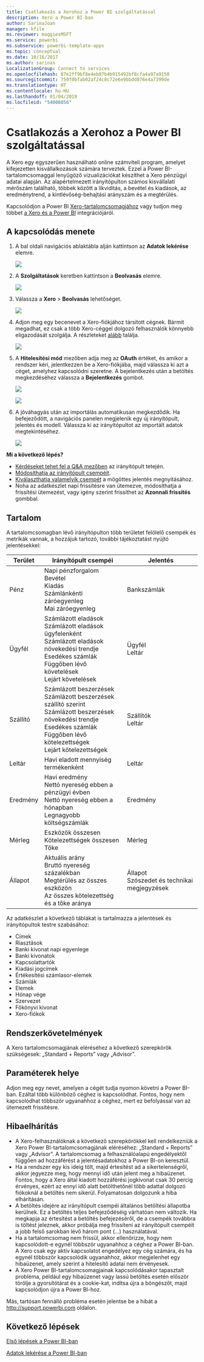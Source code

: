 ```yaml
---
title: Csatlakozás a Xerohoz a Power BI szolgáltatással
description: Xero a Power BI-ban
author: SarinaJoan
manager: kfile
ms.reviewer: maggiesMSFT
ms.service: powerbi
ms.subservice: powerbi-template-apps
ms.topic: conceptual
ms.date: 10/16/2017
ms.author: sarinas
LocalizationGroup: Connect to services
ms.openlocfilehash: 87e2ff9bf8e4eb87b4b915492bf8cfa4a97a9150
ms.sourcegitcommit: 750f0bfab02af24c8c72e6e9bbdd876e4a7399de
ms.translationtype: HT
ms.contentlocale: hu-HU
ms.lasthandoff: 01/04/2019
ms.locfileid: "54008856"
---
```

# <a name="connect-to-xero-with-power-bi"></a>Csatlakozás a Xerohoz a Power BI szolgáltatással
A Xero egy egyszerűen használható online számviteli program, amelyet kifejezetten kisvállalkozások számára terveztek. Ezzel a Power BI-tartalomcsomaggal lenyűgöző vizualizációkat készíthet a Xero pénzügyi adatai alapján. Az alapértelmezett irányítópulton számos kisvállalati mérőszám található, többek között a likviditás, a bevétel és kiadások, az eredménytrend, a kintlévőség-behajtási arányszám és a megtérülés.

Kapcsolódjon a Power BI [Xero-tartalomcsomagjához](https://app.powerbi.com/getdata/services/xero) vagy tudjon meg többet [a Xero és a Power BI](https://help.xero.com/Power-BI) integrációjáról.

## <a name="how-to-connect"></a>A kapcsolódás menete
1. A bal oldali navigációs ablaktábla alján kattintson az **Adatok lekérése** elemre.
   
   ![](media/service-connect-to-xero/getdata.png)
2. A **Szolgáltatások** keretben kattintson a **Beolvasás** elemre.
   
   ![](media/service-connect-to-xero/services.png)
3. Válassza a **Xero** \> **Beolvasás** lehetőséget.
   
   ![](media/service-connect-to-xero/connect.png)
4. Adjon meg egy becenevet a Xero-fiókjához társított cégnek. Bármit megadhat, ez csak a több Xero-céggel dolgozó felhasználók könnyebb eligazodását szolgálja. A részleteket [alább](#FindingParams) találja.
   
   ![](media/service-connect-to-xero/params.png)
5. A **Hitelesítési mód** mezőben adja meg az **OAuth** értéket, és amikor a rendszer kéri, jelentkezzen be a Xero-fiókjába, majd válassza ki azt a céget, amelyhez kapcsolódni szeretne. A bejelentkezés után a betöltés megkezdéséhez válassza a **Bejelentkezés** gombot.
   
    ![](media/service-connect-to-xero/creds.png)
   
    ![](media/service-connect-to-xero/creds2.png)
6. A jóváhagyás után az importálás automatikusan megkezdődik. Ha befejeződött, a navigációs panelen megjelenik egy új irányítópult, jelentés és modell. Válassza ki az irányítópultot az importált adatok megtekintéséhez.
   
     ![](media/service-connect-to-xero/dashboard.png)

**Mi a következő lépés?**

* [Kérdéseket tehet fel a Q&A mezőben](consumer/end-user-q-and-a.md) az irányítópult tetején.
* [Módosíthatja az irányítópult csempéit](service-dashboard-edit-tile.md).
* [Kiválaszthatja valamelyik csempét](consumer/end-user-tiles.md) a mögöttes jelentés megnyitásához.
* Noha az adatkészlet napi frissítésre van ütemezve, módosíthatja a frissítési ütemezést, vagy igény szerint frissíthet az **Azonnali frissítés** gombbal.

## <a name="whats-included"></a>Tartalom
A tartalomcsomagban lévő irányítópulton több területet felölelő csempék és metrikák vannak, a hozzájuk tartozó, további tájékoztatást nyújtó jelentésekkel:  

| Terület | Irányítópult csempéi | Jelentés |
| --- | --- | --- |
| Pénz |Napi pénzforgalom <br>Bevétel <br>Kiadás <br>Számlánkénti záróegyenleg <br>Mai záróegyenleg |Bankszámlák |
| Ügyfél |Számlázott eladások <br>Számlázott eladások ügyfelenként <br>Számlázott eladások növekedési trendje <br>Esedékes számlák <br>Függőben lévő követelések <br>Lejárt követelések |Ügyfél <br>Leltár |
| Szállító |Számlázott beszerzések <br>Számlázott beszerzések szállító szerint <br>Számlázott beszerzések növekedési trendje <br> Esedékes számlák <br>Függőben lévő kötelezettségek <br>Lejárt kötelezettségek |Szállítók <br>Leltár |
| Leltár |Havi eladott mennyiség termékenként |Leltár |
| Eredmény |Havi eredmény <br>Nettó nyereség ebben a pénzügyi évben <br>Nettó nyereség ebben a hónapban <br>Legnagyobb költségszámlák |Eredmény |
| Mérleg |Eszközök összesen <br>Kötelezettségek összesen <br>Tőke |Mérleg |
| Állapot |Aktuális arány <br>Bruttó nyereség százalékban <br> Megtérülés az összes eszközön <br>Az összes kötelezettség és a tőke aránya |Állapot <br>Szószedet és technikai megjegyzések |

Az adatkészlet a következő táblákat is tartalmazza a jelentések és irányítópultok testre szabásához:  

* Címek  
* Riasztások  
* Banki kivonat napi egyenlege  
* Banki kivonatok  
* Kapcsolattartók  
* Kiadási jogcímek  
* Értékesítési számlasor-elemek  
* Számlák  
* Elemek  
* Hónap vége  
* Szervezet  
* Főkönyvi kivonat  
* Xero-fiókok

## <a name="system-requirements"></a>Rendszerkövetelmények
A Xero tartalomcsomagjának eléréséhez a következő szerepkörök szükségesek: „Standard + Reports” vagy „Advisor”.

<a name="FindingParams"></a>

## <a name="finding-parameters"></a>Paraméterek helye
Adjon meg egy nevet, amelyen a cégét tudja nyomon követni a Power BI-ban. Ezáltal több különböző céghez is kapcsolódhat. Fontos, hogy nem kapcsolódhat többször ugyanahhoz a céghez, mert ez befolyással van az ütemezett frissítésre.   

## <a name="troubleshooting"></a>Hibaelhárítás
* A Xero-felhasználóknak a következő szerepkörökkel kell rendelkezniük a Xero Power BI-tartalomcsomagjának eléréséhez: „Standard + Reports” vagy „Advisor”. A tartalomcsomag a felhasználóalapú engedélyektől függően ad hozzáférést a jelentésadatokhoz a Power BI-on keresztül.  
* Ha a rendszer egy kis ideig tölt, majd értesítést ad a sikertelenségről, akkor jegyezze meg, hogy mennyi idő után jelent meg a hibaüzenet. Fontos, hogy a Xero által kiadott hozzáférési jogkivonat csak 30 percig érvényes, ezért az ennyi idő alatt betölthetőnél több adattal dolgozó fiókoknál a betöltés nem sikerül. Folyamatosan dolgozunk a hiba elhárításán.
* A betöltés idejére az irányítópult csempéi általános betöltési állapotba kerülnek. Ez a betöltés teljes befejeződéséig várhatóan nem változik. Ha megkapja az értesítést a betöltés befejezéséről, de a csempék továbbra is töltést jeleznek, akkor próbálja meg frissíteni az irányítópult csempéit a jobb felső sarokban lévő három pont (...) használatával.
* Ha a tartalomcsomag nem frissül, akkor ellenőrizze, hogy nem kapcsolódott-e egynél többször ugyanahhoz a céghez a Power BI-ban. A Xero csak egy aktív kapcsolatot engedélyez egy cég számára, és ha egynél többször kapcsolódik ugyanahhoz, akkor megjelenhet egy hibaüzenet, amely szerint a hitelesítő adatai nem érvényesek.  
* A Xero Power BI-tartalomcsomagjainak kapcsolódásakor tapasztalt probléma, például egy hibaüzenet vagy lassú betöltés esetén először törölje a gyorsítótárat és a cookie-kat, indítsa újra a böngészőt, majd kapcsolódjon újra a Power BI-hoz.  

Más, tartósan fennálló probléma esetén jelentse be a hibát a http://support.powerbi.com oldalon.

## <a name="next-steps"></a>Következő lépések
[Első lépések a Power BI-ban](service-get-started.md)

[Adatok lekérése a Power BI-ban](service-get-data.md)

